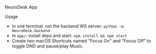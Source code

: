 NeuroDesk App

Usage

- In one terminal: run the backend WS server: `python -m NeuroDesk.backend`
- In `app/`: install deps and start: `npm install && npm start`
- Create two macOS Shortcuts named "Focus On" and "Focus Off" to toggle DND and pause/play Music.


